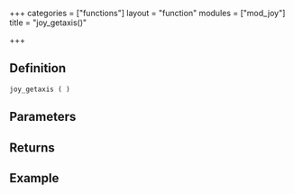 +++
categories = ["functions"]
layout = "function"
modules = ["mod_joy"]
title = "joy_getaxis()"

+++

## Definition

    joy_getaxis ( )

## Parameters

## Returns

## Example
